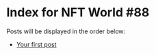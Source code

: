 # Index for NFT World #88
Posts will be displayed in the order below:

- [Your first post](./001-first.md)

